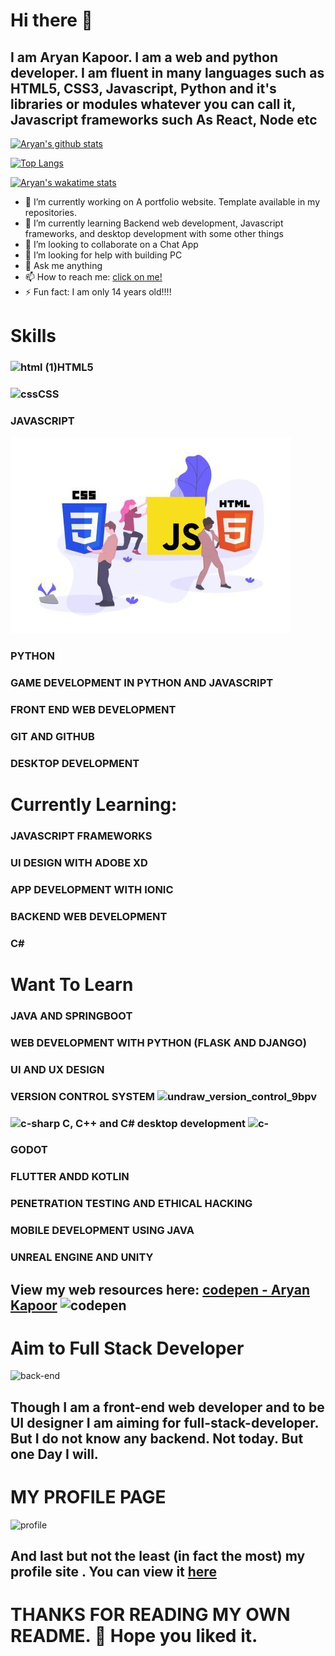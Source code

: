 # Hi there 👋
## I am Aryan Kapoor. I am a web and python developer. I am fluent in many languages such as HTML5, CSS3, Javascript, Python and it's libraries or modules whatever you can call it, Javascript frameworks such As React, Node etc

[![Aryan's github stats](https://github-readme-stats.vercel.app/api?username=Aryankpoor&count_private=true&show_icons=true)](https://github.com/anuraghazra/github-readme-stats)

[![Top Langs](https://github-readme-stats.vercel.app/api/top-langs/?username=Aryankpoor)](https://github.com/anuraghazra/github-readme-stats)

[![Aryan's wakatime stats](https://github-readme-stats.vercel.app/api/wakatime?username=Aryankapoor)](https://github.com/anuraghazra/github-readme-stats)


- 🔭 I’m currently working on A portfolio website. Template available in my repositories.
- 🌱 I’m currently learning Backend web development, Javascript frameworks, and desktop development with some other things
- 👯 I’m looking to collaborate on a Chat App
- 🤔 I’m looking for help with building PC
- 💬 Ask me anything
- 📫 How to reach me: [click on me!](https://www.instagram.com/__aryan04/)
- ⚡ Fun fact: I am only 14 years old!!!!



# Skills
 ### ![html (1)](https://user-images.githubusercontent.com/64773763/91462326-b0b42580-e8a7-11ea-9eda-8459a0faec07.png)**HTML5**
 ### ![css](https://user-images.githubusercontent.com/64773763/91462321-b01b8f00-e8a7-11ea-9fc6-006e05ddd2db.png)**CSS**
 ### **JAVASCRIPT**
 ![undraw_static_assets_rpm6](https://github.com/Aryankpoor/Aryankpoor/blob/master/image/91462341-b3167f80-e8a7-11ea-8df7-39e6e88aa334.jpg)
 ### **PYTHON**
 ### **GAME DEVELOPMENT IN PYTHON AND JAVASCRIPT**
 ### **FRONT END WEB DEVELOPMENT**
 ### **GIT AND GITHUB**
 ### **DESKTOP DEVELOPMENT**
 
 
# Currently Learning:
  ### **JAVASCRIPT FRAMEWORKS**
  ### **UI DESIGN WITH ADOBE XD**
  ### **APP DEVELOPMENT WITH IONIC**
  ### **BACKEND WEB DEVELOPMENT**
  ### **C#**
  
  
# Want To Learn
  ### **JAVA AND SPRINGBOOT**
  ### **WEB DEVELOPMENT WITH PYTHON (FLASK AND DJANGO)**
  ### **UI AND UX DESIGN**  
  ### **VERSION CONTROL SYSTEM** ![undraw_version_control_9bpv](https://user-images.githubusercontent.com/64773763/91462347-b447ac80-e8a7-11ea-9467-cc3504d23793.png)
  ### ![c-sharp](https://user-images.githubusercontent.com/64773763/91462319-af82f880-e8a7-11ea-87fb-5c5aacafec10.png) **C, C++ and C# desktop development**  ![c-](https://user-images.githubusercontent.com/64773763/91462311-adb93500-e8a7-11ea-955c-09708872f816.png)
  ### **GODOT**
  ### **FLUTTER ANDD KOTLIN**
  ### **PENETRATION TESTING AND ETHICAL HACKING**
  ### **MOBILE DEVELOPMENT USING JAVA**
  ### **UNREAL ENGINE AND UNITY**
  
## View my web resources here:  [codepen - Aryan Kapoor](https://codepen.io/codewitharyann) ![codepen](https://user-images.githubusercontent.com/64773763/91462315-aeea6200-e8a7-11ea-9df5-34450322fc06.png)

 # Aim to Full Stack Developer
   ![back-end](https://user-images.githubusercontent.com/64773763/91469541-2375ce80-e8b1-11ea-99b9-2b630cd497fc.png)
   ## Though I am a front-end web developer and to be UI designer I am aiming for full-stack-developer. But I do not know any backend. Not today. But one Day I will. 
   
    
   
# MY PROFILE PAGE 
   ![profile](https://user-images.githubusercontent.com/64773763/91469536-21137480-e8b1-11ea-94a2-f3b5a09368f4.png)
   ## And last but not the least (in fact the most) my profile site . You can view it [here](https://kapoor-aryan.netlify.app)
   
   # THANKS FOR READING MY OWN README. :slightly_smiling_face: Hope you liked it.
   
   
   


